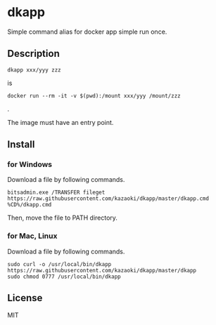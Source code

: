 dkapp
=====

Simple command alias for docker app simple run once.

Description
-----------

	dkapp xxx/yyy zzz

is

	docker run --rm -it -v $(pwd):/mount xxx/yyy /mount/zzz

.

The image must have an entry point.

Install
-------

### for Windows

Download a file by following commands.

	bitsadmin.exe /TRANSFER fileget https://raw.githubusercontent.com/kazaoki/dkapp/master/dkapp.cmd %CD%/dkapp.cmd

Then, move the file to PATH directory.

### for Mac, Linux

Download a file by following commands.

	sudo curl -o /usr/local/bin/dkapp https://raw.githubusercontent.com/kazaoki/dkapp/master/dkapp
	sudo chmod 0777 /usr/local/bin/dkapp


License
-------

MIT
